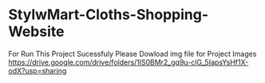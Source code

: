 # StylwMart-Cloths-Shopping-Website

For Run This Project Sucessfuly Please Dowload img file for Project Images
https://drive.google.com/drive/folders/1lS0BMr2_gq9u-clG_5IapsYsHf1X-odX?usp=sharing
